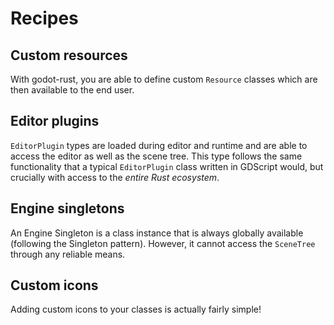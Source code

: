 <!--
  ~ Copyright (c) godot-rust; Bromeon and contributors.
  ~ This Source Code Form is subject to the terms of the Mozilla Public
  ~ License, v. 2.0. If a copy of the MPL was not distributed with this
  ~ file, You can obtain one at https://mozilla.org/MPL/2.0/.
-->

# Recipes


## Custom resources

With godot-rust, you are able to define custom `Resource` classes which are then available to the end user.


## Editor plugins

`EditorPlugin` types are loaded during editor and runtime and are able to access the editor as well as the scene tree. This type follows the same
functionality that a typical `EditorPlugin` class written in GDScript would, but crucially with access to the _entire Rust ecosystem_.


## Engine singletons

An Engine Singleton is a class instance that is always globally available (following the Singleton pattern). However,
it cannot access the `SceneTree` through any reliable means.


## Custom icons

Adding custom icons to your classes is actually fairly simple!
